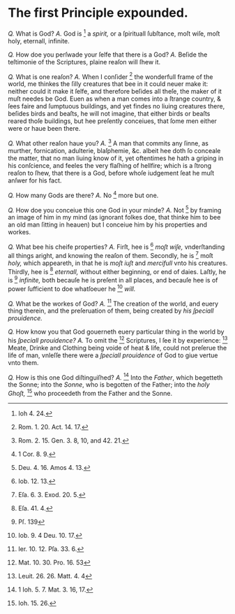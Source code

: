 # The first Principle expounded.

*Q.* What is God?
*A.* God is [^a] a *spirit,* or a ſpirituall ſubſtance, moſt wiſe, moſt holy, eternall, infinite.

*Q.* How doe you perſwade your ſelfe that there is a God?
*A.* Beſide the teſtimonie of the Scriptures, plaine reaſon will ſhew it.

*Q.* What is one reaſon?
*A.* When I conſider [^b] the wonderfull frame of the world, me thinkes the ſilly creatures that bee in it could neuer make it: neither could it make it ſelfe, and therefore beſides all theſe, the maker of it muſt needes be God. Euen as when a man comes into a ſtrange country, & ſees faire and ſumptuous buildings, and yet findes no liuing creatures there, beſides birds and beaſts, he will not imagine, that either birds or beaſts reared thoſe buildings, but hee preſently conceiues, that ſome men either were or haue been there.

*Q.* What other reaſon haue you?
*A.* [^c] A man that commits any ſinne, as murther, fornication, adulterie, blaſphemie, &c. albeit hee doth ſo conceale the matter, that no man liuing know of it, yet oftentimes he hath a griping in his conſcience, and feeles the very flaſhing of hellfire; which is a ſtrong reaſon to ſhew, that there is a God, before whoſe iudgement ſeat he muſt anſwer for his fact.

*Q.* How many Gods are there?
*A.* No [^d] more but one.

*Q.* How doe you conceiue this one God in your minde?
*A.* Not [^e] by framing an image of him in my mind (as ignorant folkes doe, that thinke him to bee an old man ſitting in heauen) but I conceiue him by his properties and workes.

*Q.* What bee his cheife properties?
*A.* Firſt, hee is [^f] *moſt wiſe,* vnderſtanding all things aright, and knowing the reaſon of them. Secondly, he is [^g] moſt *holy,* which appeareth, in that he is *moſt iuſt* and *mercifull* vnto his creatures. Thirdly, hee is [^h] *eternall,* without either beginning, or end of daies. Laſtly, he is [^i] *infinite,* both becauſe he is preſent in all places, and becauſe hee is of power ſufficient to doe whatſoeuer he [^k] *will.*

*Q.* What be the workes of God?
*A.* [^l] The creation of the world, and euery thing therein, and the preſeruation of them, being created by *his ſpeciall prouidence.*

*Q.* How know you that God gouerneth euery particular thing in the world by his *ſpeciall prouidence?*
*A.* To omit the [^m] Scriptures, I ſee it by experience: [^n] Meate, Drinke and Clothing being voide of heat & life, could not preſerue the life of man, vnleſſe there were a *ſpeciall prouidence* of God to giue vertue vnto them.

*Q.* How is this one God diſtinguiſhed?
*A.* [^o] Into the *Father*, which begetteth the Sonne; into the *Sonne*, who is begotten of the Father; into the *holy Ghoſt,* [^p] who proceedeth from the Father and the Sonne.

[^a]: Ioh 4. 24.
[^b]: Rom. 1. 20. Act. 14. 17.
[^c]: Rom. 2. 15. Gen. 3. 8, 10, and 42. 21.
[^d]: 1 Cor. 8. 9.
[^e]: Deu. 4. 16. Amos 4. 13.
[^f]: Iob. 12. 13.
[^g]: Eſa. 6. 3. Exod. 20. 5.
[^h]: Eſa. 41. 4.
[^i]: Pſ. 139
[^k]: Iob. 9. 4 Deu. 10. 17.
[^l]: Ier. 10. 12. Pſa. 33. 6.
[^m]: Mat. 10. 30. Pro. 16. 53
[^n]: Leuit. 26. 26. Matt. 4. 4
[^o]: 1 Ioh. 5. 7. Mat. 3. 16, 17.
[^p]: Ioh. 15. 26.